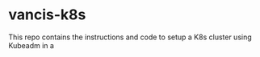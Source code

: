 # vancis-k8s
This repo contains the instructions and code to setup a K8s cluster using Kubeadm in a 
